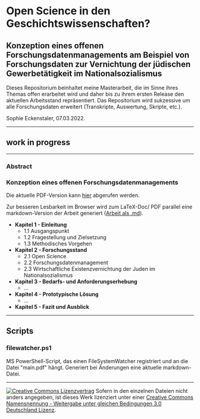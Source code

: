 # Open Science in den Geschichtswissenschaften?

## Konzeption eines offenen Forschungsdatenmanagements am Beispiel von Forschungsdaten zur Vernichtung der jüdischen Gewerbetätigkeit im Nationalsozialismus

<!-- [![DOI](https://zenodo.org/badge/doi.svg)](https://zenodo.org/badge/latestdoi/doi) -->

Dieses Repositorium beinhaltet meine Masterarbeit, die im Sinne ihres Themas offen erarbeitet wird und daher bis zu ihrem ersten Release den aktuellen Arbeitsstand repräsentiert. Das Repositorium wird sukzessive um alle Forschungsdaten erweitert (Transkripte, Auswertung, Skripte, etc.).

Sophie Eckenstaler, 07.03.2022.

---

## work in progress

---

### Abstract

### Konzeption eines offenen Forschungsdatenmanagements

Die aktuelle PDF-Version kann [hier](https://scm.cms.hu-berlin.de/eckensts/master-thesis/-/jobs/102539/artifacts/raw/main.pdf) abgerufen werden.

Zur besseren Lesbarkeit im Browser wird zum LaTeX-Doc/ PDF parallel eine markdown-Version der Arbeit generiert ([Arbeit als .md](.//markdown/main.md)).

- **Kapitel 1 - Einleitung**
  - 1.1 Ausgangspunkt
  - 1.2 Fragestellung und Zielsetzung
  - 1.3 Methodisches Vorgehen
- **Kapitel 2 - Forschungsstand**
  - 2.1 Open Science
  - 2.2 Forschungsdatenmanagement
  - 2.3 Wirtschaftliche Existenzvernichtung der Juden im Nationalsozialismus
- **Kapitel 3 - Bedarfs- und Anforderungserhebung**
  - ...
- **Kapitel 4 - Prototypische Lösung**
  - ...
- **Kapitel 5 - Fazit und Ausblick**

---

## Scripts

### filewatcher.ps1

MS PowerShell-Script, das einen FileSystemWatcher registriert und an die Datei "main.pdf" hängt. Generiert bei Änderungen eine aktuelle markdown-Datei. 

---



[![Creative Commons Lizenzvertrag](https://i.creativecommons.org/l/by-sa/3.0/de/88x31.png)](http://creativecommons.org/licenses/by-sa/3.0/de/) Sofern in den einzelnen Dateien nicht anders angegeben, ist dieses Werk lizenziert unter einer [Creative Commons Namensnennung - Weitergabe unter gleichen Bedingungen 3.0 Deutschland Lizenz](http://creativecommons.org/licenses/by-sa/3.0/de/).

